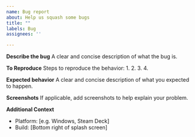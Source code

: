 ```yaml
---
name: Bug report
about: Help us squash some bugs
title: ""
labels: Bug
assignees: ''

---
```


**Describe the bug**
A clear and concise description of what the bug is.

**To Reproduce**
Steps to reproduce the behavior:
1. 
2. 
3. 
4. 

**Expected behavior**
A clear and concise description of what you expected to happen.

**Screenshots**
If applicable, add screenshots to help explain your problem.

**Additional Context**
 - Platform: [e.g. Windows, Steam Deck]
 - Build: [Bottom right of splash screen]
